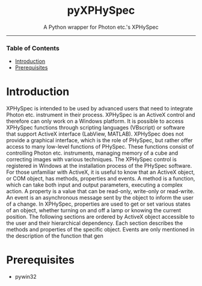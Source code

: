 <div align="center">

# pyXPHySpec
A Python wrapper for Photon etc.'s XPHySpec

</div>

---

### Table of Contents
- [Introduction](#introduction)
- [Prerequisites](#prerequisites)



# Introduction
XPHySpec is intended to be used by advanced users that need to integrate Photon etc. instrument in their
process. XPHySpec is an ActiveX control and therefore can only work on a Windows platform. It is possible to
access XPHySpec functions through scripting languages (VBscript) or software that support ActiveX interface
(LabView, MATLAB). XPHySpec does not provide a graphical interface, which is the role of PHySpec, but rather
offer access to many low-level functions of PHySpec. These functions consist of controlling Photon etc.
instruments, managing memory of a cube and correcting images with various techniques. The XPHySpec control
is registered in Windows at the installation process of the PHySpec software.
For those unfamiliar with ActiveX, it is useful to know that an ActiveX object, or COM object, has methods,
properties and events. A method is a function, which can take both input and output parameters, executing a
complex action. A property is a value that can be read-only, write-only or read-write. An event is an asynchronous
message sent by the object to inform the user of a change. In XPHySpec, properties are used to get or set
various states of an object, whether turning on and off a lamp or knowing the current position.
The following sections are ordered by ActiveX object accessible to the user and their hierarchical dependency.
Each section describes the methods and properties of the specific object. Events are only mentioned in the
description of the function that gen


# Prerequisites
+ pywin32
